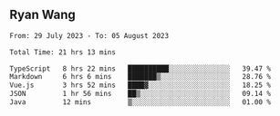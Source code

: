 ## Ryan Wang

<!--START_SECTION:waka-->

```txt
From: 29 July 2023 - To: 05 August 2023

Total Time: 21 hrs 13 mins

TypeScript   8 hrs 22 mins   ██████████░░░░░░░░░░░░░░░   39.47 %
Markdown     6 hrs 6 mins    ███████▒░░░░░░░░░░░░░░░░░   28.76 %
Vue.js       3 hrs 52 mins   ████▓░░░░░░░░░░░░░░░░░░░░   18.25 %
JSON         1 hr 56 mins    ██▒░░░░░░░░░░░░░░░░░░░░░░   09.14 %
Java         12 mins         ▒░░░░░░░░░░░░░░░░░░░░░░░░   01.00 %
```

<!--END_SECTION:waka-->
